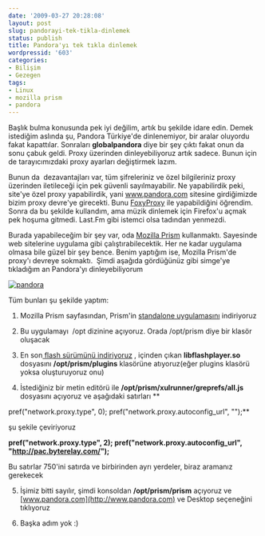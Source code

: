 ```yaml
---
date: '2009-03-27 20:28:08'
layout: post
slug: pandorayi-tek-tikla-dinlemek
status: publish
title: Pandora'yı tek tıkla dinlemek
wordpressid: '603'
categories:
- Bilişim
- Gezegen
tags:
- Linux
- mozilla prism
- pandora
---
```


Başlık bulma konusunda pek iyi değilim, artık bu şekilde idare edin. Demek istediğim aslında şu, Pandora Türkiye'de dinlenemiyor, bir aralar oluyordu fakat kapattılar. Sonraları **globalpandora** diye bir şey çıktı fakat onun da sonu çabuk geldi. Proxy üzerinden dinleyebiliyoruz artık sadece. Bunun için de tarayıcımızdaki proxy ayarları değiştirmek lazım.

Bunun da  dezavantajları var, tüm şifreleriniz ve özel bilgileriniz proxy üzerinden iletileceği için pek güvenli sayılmayabilir. Ne yapabilirdik peki, site'ye özel proxy yapabilirdik, yani www.pandora.com sitesine girdiğimizde bizim proxy devre'ye girecekti. Bunu [FoxyProxy](http://foxyproxy.mozdev.org/) ile yapabildiğini öğrendim. Sonra da bu şekilde kullandım, ama müzik dinlemek için Firefox'u açmak pek hoşuma gitmedi. Last.Fm gibi istemci olsa tadından yenmezdi.

Burada yapabileceğim bir şey var, oda [Mozilla Prism](http://labs.mozilla.com/projects/prism/) kullanmaktı. Sayesinde web sitelerine uygulama gibi çalıştırabilecektik. Her ne kadar uygulama olmasa bile güzel bir şey bence. Benim yaptığım ise, Mozilla Prism'de proxy'ı devreye sokmaktı.  Şimdi aşağıda gördüğünüz gibi simge'ye tıkladığım an Pandora'yı dinleyebiliyorum

[![pandora](http://arsln.org/wp-content/uploads/pandora-300x221.png)](http://arsln.org/wp-content/uploads/pandora.png)

Tüm bunları şu şekilde yaptım:



	
  1. Mozilla Prism sayfasından, Prism'in [standalone uygulamasını](http://people.mozilla.com/%7Emfinkle/prism/prism-0.9.en-US.linux-i686.tar.bz2) indiriyoruz

	
  2. Bu uygulamayı  /opt dizinine açıyoruz. Orada /opt/prism diye bir klasör oluşacak

	
  3. En son[ flash sürümünü indiriyoruz](http://get.adobe.com/flashplayer/) , içinden çıkan **libflashplayer.so** dosyasını  **/opt/prism/plugins** klasörüne atıyoruz(eğer plugins klasörü yoksa oluşturuyoruz onu)

	
  4. İstediğiniz bir metin editörü ile **/opt/prism/xulrunner/greprefs/all.js** dosyasını açıyoruz ve aşağıdaki satırları **

pref("network.proxy.type",                  0);
pref("network.proxy.autoconfig_url", "");**

şu şekile çeviriyoruz

**pref("network.proxy.type",                  2);
pref("network.proxy.autoconfig_url", "http://pac.byterelay.com/");**

Bu satırlar 750'ini satırda ve birbirinden ayrı yerdeler, biraz aramanız gerekecek

	
  5. İşimiz bitti sayılır, şimdi konsoldan **/opt/prism/prism** açıyoruz ve [www.pandora.com](http://www.pandora.com) ve Desktop seçeneğini tıklıyoruz

	
  6. Başka adım yok :)


